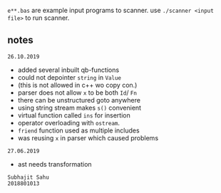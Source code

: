 `e**.bas` are example input programs to scanner.
use `./scanner <input file>` to run scanner.


## notes

`26.10.2019`
- added several inbuilt qb-functions
- could not depointer `string` in `Value`
- (this is not allowed in c++ wo copy con.)
- parser does not allow `x` to be both `Id`/ `Fn`
- there can be unstructured goto anywhere
- using string stream makes `s()` convenient
- virtual function called `ins` for insertion
- operator overloading with `ostream`.
- `friend` function used as multiple includes
- was reusing `x` in parser which caused problems

`27.06.2019`
- ast needs transformation

```
Subhajit Sahu
2018801013
```
